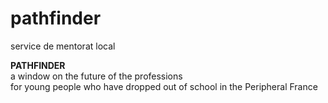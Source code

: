 # pathfinder
service de mentorat local

<b>PATHFINDER</b><br>
a window on the future of the professions <br>
for young people who have dropped out of school in the Peripheral France
<br>
<br>

